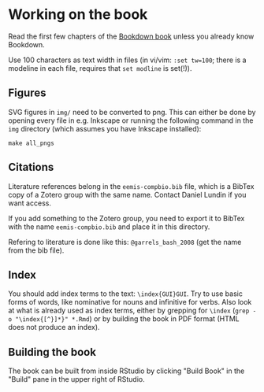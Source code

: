 # Working on the book

Read the first few chapters of the [Bookdown book](https://bookdown.org/yihui/bookdown/) unless 
you already know Bookdown.

Use 100 characters as text width in files (in vi/vim: `:set tw=100`; there is a modeline in each file, 
requires that `set modline` is set(!)).

## Figures

SVG figures in `img/` need to be converted to png. This can either be done by opening every file in
e.g. Inkscape or running the following command in the `img` directory (which assumes you have
Inkscape installed):

```
make all_pngs
```

## Citations

Literature references belong in the `eemis-compbio.bib` file, which is a BibTex copy of a Zotero
group with the same name. Contact Daniel Lundin if you want access.

If you add something to the Zotero group, you need to export it to BibTex with the name
`eemis-compbio.bib` and place it in this directory.

Refering to literature is done like this: `@garrels_bash_2008` (get the name from the bib file).

## Index

You should add index terms to the text: `\index{GUI}GUI`. Try to use basic forms of words, like
nominative for nouns and infinitive for verbs. Also look at what is already used as index terms,
either by grepping for `\index` (`grep -o "\index{[^}]*}" *.Rmd`) or by building the book in PDF
format (HTML does not produce an index).

## Building the book

The book can be built from inside RStudio by clicking "Build Book" in the "Build" pane in the upper
right of RStudio.
